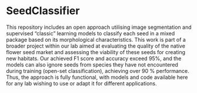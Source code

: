 # SeedClassifier

This repository includes an open approach utilising image
segmentation and supervised “classic” learning models to classify each seed
in a mixed package based on its morphological characteristics. This work is
part of a broader project within our lab aimed at evaluating the quality of the
native flower seed market and assessing the viability of these seeds for creating
new habitats. Our achieved F1 score and accuracy exceed 95%, and the
models can also ignore seeds from species they have not encountered during
training (open-set classification), achieving over 90 % performance. Thus, the
approach is fully functional, with models and code available here for any
lab wishing to use or adapt it for different applications.
